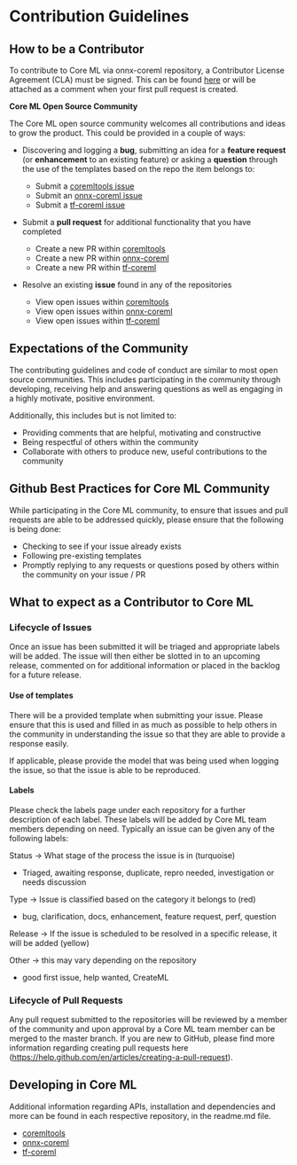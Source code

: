 
Contribution Guidelines
=======================

How to be a Contributor
---

To contribute to Core ML via onnx-coreml repository, a Contributor License Agreement (CLA) must be signed. This can be found [here](https://cla-assistant.io/onnx/onnx-coreml) or will be attached as a comment when your first pull request is created.

**Core ML Open Source Community**

The Core ML open source community welcomes all contributions and ideas to grow the product. This could be provided in a couple of ways:

* Discovering and logging a **bug**, submitting an idea for a **feature request** (or **enhancement** to an existing feature) or asking a **question** through the use of the templates based on the repo the item belongs to:
    * Submit a [coremltools issue](https://github.com/apple/coremltools/issues/new/choose)
    * Submit an [onnx-coreml issue](https://github.com/onnx/onnx-coreml/issues/new/choose)
    * Submit a [tf-coreml issue](https://github.com/tf-coreml/tf-coreml/issues/new/choose)

* Submit a **pull request** for additional functionality that you have completed
    * Create a new PR within [coremltools](https://github.com/apple/coremltools/pulls)
    * Create a new PR within [onnx-coreml](https://github.com/onnx/onnx-coreml/pulls)
    * Create a new PR within [tf-coreml](https://github.com/tf-coreml/tf-coreml/pulls)
    
* Resolve an existing **issue** found in any of the repositories
    * View open issues within [coremltools](https://github.com/apple/coremltools/issues)
    * View open issues within [onnx-coreml](https://github.com/onnx/onnx-coreml/issues)
    * View open issues within [tf-coreml](https://github.com/tf-coreml/tf-coreml/issues)

Expectations of the Community
---

The contributing guidelines and code of conduct are similar to most open source communities. This includes participating in the community through developing, receiving help and answering questions as well as engaging in a highly motivate, positive environment. 

Additionally, this includes but is not limited to:

* Providing comments that are helpful, motivating and constructive
* Being respectful of others within the community
* Collaborate with others to produce new, useful contributions to the community

## Github Best Practices for Core ML Community

While participating in the Core ML community, to ensure that issues and pull requests are able to be addressed quickly, please ensure that the following is being done:

* Checking to see if your issue already exists
* Following pre-existing templates 
* Promptly replying to any requests or questions posed by others within the community on your issue / PR

## What to expect as a Contributor to Core ML

### Lifecycle of Issues

Once an issue has been submitted it will be triaged and appropriate labels will be added. The issue will then either be slotted in to an upcoming release, commented on for additional information or placed in the backlog for a future release. 

#### Use of templates
There will be a provided template when submitting your issue. Please ensure that this is used and filled in as much as possible to help others in the community in understanding the issue so that they are able to provide a response easily. 

If applicable, please provide the model that was being used when logging the issue, so that the issue is able to be reproduced.

#### Labels
Please check the labels page under each repository for a further description of each label. These labels will be added by Core ML team members depending on need. Typically an issue can be given any of the following labels:

Status → What stage of the process the issue is in (turquoise) 

* Triaged, awaiting response, duplicate, repro needed, investigation or needs discussion

Type  → Issue is classified based on the category it belongs to (red) 

* bug, clarification, docs, enhancement, feature request, perf, question

Release → If the issue is scheduled to be resolved in a specific release, it will be added (yellow)

Other → this may vary depending on the repository

* good first issue, help wanted, CreateML

### Lifecycle of Pull Requests

Any pull request submitted to the repositories will be reviewed by a member of the community and upon approval by a Core ML team member can be merged to the master branch. If you are new to GitHub, please find more information regarding creating pull requests here (https://help.github.com/en/articles/creating-a-pull-request).

Developing in Core ML
---

Additional information regarding APIs, installation and dependencies and more can be found in each respective repository, in the readme.md file.

* [coremltools](https://github.com/apple/coremltools)
* [onnx-coreml](https://github.com/onnx/onnx-coreml)
* [tf-coreml](https://github.com/tf-coreml/tf-coreml)


